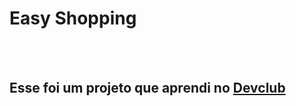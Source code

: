 <h1>Easy Shopping</h1>
<br>
<br>
<h2>Esse foi um projeto que aprendi no <a href="http://rodolfomori.com.br/devclub">Devclub</a></h2>
